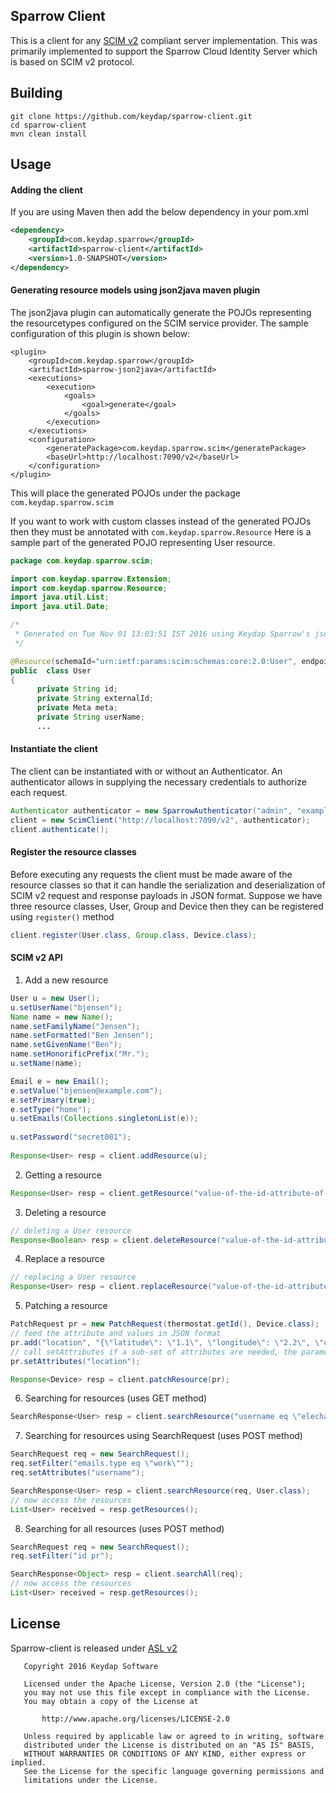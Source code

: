 ## Sparrow Client
This is a client for any [SCIM v2](http://www.simplecloud.info) compliant server implementation.
This was primarily implemented to support the Sparrow Cloud Identity Server which is based on SCIM v2 protocol.

## Building

```
git clone https://github.com/keydap/sparrow-client.git
cd sparrow-client
mvn clean install

```

## Usage

#### Adding the client 
If you are using Maven then add the below dependency in your pom.xml
```xml
<dependency>
    <groupId>com.keydap.sparrow</groupId>
    <artifactId>sparrow-client</artifactId>
    <version>1.0-SNAPSHOT</version>
</dependency>
```
#### Generating resource models using json2java maven plugin
The json2java plugin can automatically generate the POJOs representing the resourcetypes configured on the
SCIM service provider. The sample configuration of this plugin is shown below:

```
<plugin>
    <groupId>com.keydap.sparrow</groupId>
    <artifactId>sparrow-json2java</artifactId>
    <executions>
        <execution>
            <goals>
                <goal>generate</goal>
            </goals>
        </execution>
    </executions>
    <configuration>
        <generatePackage>com.keydap.sparrow.scim</generatePackage>
        <baseUrl>http://localhost:7090/v2</baseUrl>
    </configuration>
</plugin>
```  
This will place the generated POJOs under the package `com.keydap.sparrow.scim`

If you want to work with custom classes instead of the generated POJOs then they must be annotated with `com.keydap.sparrow.Resource`
Here is a sample part of the generated POJO representing User resource.
```java
package com.keydap.sparrow.scim;

import com.keydap.sparrow.Extension;
import com.keydap.sparrow.Resource;
import java.util.List;
import java.util.Date;

/*
 * Generated on Tue Nov 01 13:03:51 IST 2016 using Keydap Sparrow's json2java plugin 
 */

@Resource(schemaId="urn:ietf:params:scim:schemas:core:2.0:User", endpoint="/Users", desc="User Account")
public  class User
{
      private String id;
      private String externalId;
      private Meta meta;
      private String userName;
      ...
```
#### Instantiate the client
The client can be instantiated with or without an Authenticator. An authenticator allows in supplying the necessary credentials
to authorize each request.
```java
Authenticator authenticator = new SparrowAuthenticator("admin", "example.COM", "secret");
client = new ScimClient("http://localhost:7090/v2", authenticator);
client.authenticate();
```

#### Register the resource classes
Before executing any requests the client must be made aware of the resource classes so that it can handle the serialization and deserialization of SCIM v2 request and response payloads in JSON format.
Suppose we have three resource classes, User, Group and Device then they can be registered using `register()` method
```java
client.register(User.class, Group.class, Device.class);
```

#### SCIM v2 API
1. Add a new resource
```java
User u = new User();
u.setUserName("bjensen");
Name name = new Name();
name.setFamilyName("Jensen");
name.setFormatted("Ben Jensen");
name.setGivenName("Ben");
name.setHonorificPrefix("Mr.");
u.setName(name);

Email e = new Email();
e.setValue("bjensen@example.com");
e.setPrimary(true);
e.setType("home");
u.setEmails(Collections.singletonList(e));
 
u.setPassword("secret001");
 
Response<User> resp = client.addResource(u);
```
2. Getting a resource
```java
Response<User> resp = client.getResource("value-of-the-id-attribute-of-the-resource", User.class)
```
3. Deleting a resource
```java
// deleting a User resource 
Response<Boolean> resp = client.deleteResource("value-of-the-id-attribute-of-the-resource", User.class);
```
4. Replace a resource
```java
// replacing a User resource
Response<User> resp = client.replaceResource("value-of-the-id-attribute-of-the-resource", User.class)
```
5. Patching a resource
```java
PatchRequest pr = new PatchRequest(thermostat.getId(), Device.class);
// feed the attribute and values in JSON format 
pr.add("location", "{\"latitude\": \"1.1\", \"longitude\": \"2.2\", \"desc\": \"device location\"}");
// call setAttributes if a sub-set of attributes are needed, the parameter can contain a comma separated attribute names
pr.setAttributes("location");

Response<Device> resp = client.patchResource(pr);
```
6. Searching for resources (uses GET method)
```java
SearchResponse<User> resp = client.searchResource("username eq \"elecharny\"", User.class);
```
7. Searching for resources using SearchRequest (uses POST method)
```java
SearchRequest req = new SearchRequest();
req.setFilter("emails.type eq \"work\"");
req.setAttributes("username");

SearchResponse<User> resp = client.searchResource(req, User.class);
// now access the resources
List<User> received = resp.getResources();
```
8. Searching for all resources (uses POST method)
```java
SearchRequest req = new SearchRequest();
req.setFilter("id pr");

SearchResponse<Object> resp = client.searchAll(req);
// now access the resources
List<User> received = resp.getResources();
```
## License
Sparrow-client is released under [ASL v2](https://github.com/keydap/sparrow-client/blob/master/LICENSE)
```
   Copyright 2016 Keydap Software

   Licensed under the Apache License, Version 2.0 (the "License");
   you may not use this file except in compliance with the License.
   You may obtain a copy of the License at

       http://www.apache.org/licenses/LICENSE-2.0

   Unless required by applicable law or agreed to in writing, software
   distributed under the License is distributed on an "AS IS" BASIS,
   WITHOUT WARRANTIES OR CONDITIONS OF ANY KIND, either express or implied.
   See the License for the specific language governing permissions and
   limitations under the License.
```
